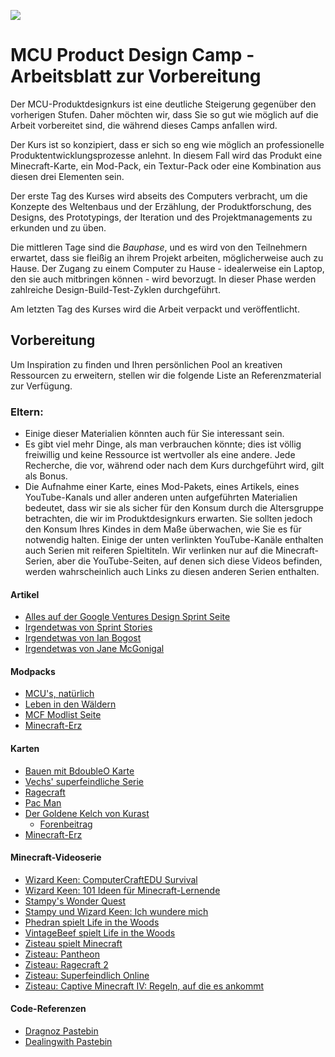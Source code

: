 ![](images/level7.png)

# MCU Product Design Camp - Arbeitsblatt zur Vorbereitung

Der MCU-Produktdesignkurs ist eine deutliche Steigerung gegenüber den vorherigen Stufen. Daher möchten wir, dass Sie so gut wie möglich auf die Arbeit vorbereitet sind, die während dieses Camps anfallen wird.

Der Kurs ist so konzipiert, dass er sich so eng wie möglich an professionelle Produktentwicklungsprozesse anlehnt. In diesem Fall wird das Produkt eine Minecraft-Karte, ein Mod-Pack, ein Textur-Pack oder eine Kombination aus diesen drei Elementen sein.

Der erste Tag des Kurses wird abseits des Computers verbracht, um die Konzepte des Weltenbaus und der Erzählung, der Produktforschung, des Designs, des Prototypings, der Iteration und des Projektmanagements zu erkunden und zu üben.

Die mittleren Tage sind die _Bauphase_, und es wird von den Teilnehmern erwartet, dass sie fleißig an ihrem Projekt arbeiten, möglicherweise auch zu Hause. Der Zugang zu einem Computer zu Hause - idealerweise ein Laptop, den sie auch mitbringen können - wird bevorzugt. In dieser Phase werden zahlreiche Design-Build-Test-Zyklen durchgeführt.

Am letzten Tag des Kurses wird die Arbeit verpackt und veröffentlicht.

<!-- Pause -->

## Vorbereitung

Um Inspiration zu finden und Ihren persönlichen Pool an kreativen Ressourcen zu erweitern, stellen wir die folgende Liste an Referenzmaterial zur Verfügung.

### Eltern:

* Einige dieser Materialien könnten auch für Sie interessant sein.
* Es gibt viel mehr Dinge, als man verbrauchen könnte; dies ist völlig freiwillig und keine Ressource ist wertvoller als eine andere. Jede Recherche, die vor, während oder nach dem Kurs durchgeführt wird, gilt als Bonus.
* Die Aufnahme einer Karte, eines Mod-Pakets, eines Artikels, eines YouTube-Kanals und aller anderen unten aufgeführten Materialien bedeutet, dass wir sie als sicher für den Konsum durch die Altersgruppe betrachten, die wir im Produktdesignkurs erwarten. Sie sollten jedoch den Konsum Ihres Kindes in dem Maße überwachen, wie Sie es für notwendig halten. Einige der unten verlinkten YouTube-Kanäle enthalten auch Serien mit reiferen Spieltiteln. Wir verlinken nur auf die Minecraft-Serien, aber die YouTube-Seiten, auf denen sich diese Videos befinden, werden wahrscheinlich auch Links zu diesen anderen Serien enthalten.

#### Artikel

* [Alles auf der Google Ventures Design Sprint Seite](http://www.gv.com/sprint/)
* [Irgendetwas von Sprint Stories](https://sprintstories.com/)
* [Irgendetwas von Ian Bogost](http://bogost.com/)
* [Irgendetwas von Jane McGonigal](https://janemcgonigal.com/)

#### Modpacks

* [MCU's, natürlich](http://www.technicpack.net/modpack/mcu.743668)
* [Leben in den Wäldern](http://www.lifeinthewoods.ca/)
* [MCF Modlist Seite](http://modlist.mcf.li/)
* [Minecraft-Erz](https://www.minecraftore.com/)

#### Karten

* [Bauen mit BdoubleO Karte](https://goo.gl/dol7Wj)
* [Vechs' superfeindliche Serie](http://superhostile.mindcracklp.com/)
* [Ragecraft](http://www.minecraftforum.net/forums/mapping-and-modding/maps/1537478-ctm-ragecraft-series-by-heliceo)
* [Pac Man](https://www.youtube.com/watch?v=NHwJXcOrLZo&feature=youtu.be&t=594)
* [Der Goldene Kelch von Kurast](https://www.youtube.com/watch?v=ap_hTQlvz14)
    * [Forenbeitrag](http://www.drobnovia.com/forum/forums/topic/443-the-golden-chalice-of-kurast-an-overview/)
* [Minecraft-Erz](https://www.minecraftore.com/)

#### Minecraft-Videoserie

* [Wizard Keen: ComputerCraftEDU Survival](https://www.youtube.com/playlist?list=PL41iJfA2iBPEjucVWD65Fe4F-cjDhEM4G)
* [Wizard Keen: 101 Ideen für Minecraft-Lernende](https://www.youtube.com/playlist?list=PL41iJfA2iBPHyuNHpxsa80hJaXKvZDdWH)
* [Stampy's Wonder Quest](https://www.youtube.com/user/Wonderquest)
* [Stampy und Wizard Keen: Ich wundere mich](https://www.youtube.com/playlist?list=PL-5rAmT-qANTdu484nCfllqLbX-NBdbfX)
* [Phedran spielt Life in the Woods](https://www.youtube.com/playlist?list=PLlegvgmNHE67g84ctQMt-BGKvbndpw9fk)
* [VintageBeef spielt Life in the Woods](https://www.youtube.com/playlist?list=PLnw9-SvEl3c5vWviS4ysnSNlwkiQLwjnc)
* [Zisteau spielt Minecraft](https://www.youtube.com/playlist?list=PLVPJ1jbg0CaGFsu7QabDJAXJD2ADFUarw)
* [Zisteau: Pantheon](https://www.youtube.com/playlist?list=PLVPJ1jbg0CaGkUL8JdksDZxOfCSq9JiY5)
* [Zisteau: Ragecraft 2](https://www.youtube.com/playlist?list=PLVPJ1jbg0CaGW04sWkWAc--E8RZh7L1Q3)
* [Zisteau: Superfeindlich Online](https://www.youtube.com/playlist?list=PLVPJ1jbg0CaFfFevMgD9swyhlPPXXfOdd)
* [Zisteau: Captive Minecraft IV: Regeln, auf die es ankommt](https://www.youtube.com/playlist?list=PLVPJ1jbg0CaEL6UJ4QOB_yV6Hn8OomayF)

#### Code-Referenzen

* [Dragnoz Pastebin](http://pastebin.com/u/dragnoz)
* [Dealingwith Pastebin](https://pastebin.com/u/dealingwith)
